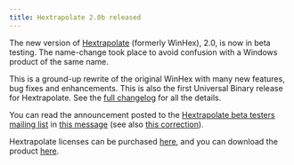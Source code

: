 ```yaml
---
title: Hextrapolate 2.0b released
---
```


The new version of [Hextrapolate](http://hextrapolate.wincent.com) (formerly WinHex), 2.0, is now in beta testing. The name-change took place to avoid confusion with a Windows product of the same name.

This is a ground-up rewrite of the original WinHex with many new features, bug fixes and enhancements. This is also the first Universal Binary release for Hextrapolate. See the [full changelog](http://www.wincent.com/a/products/hextrapolate/history/) for all the details.

You can read the announcement posted to the [Hextrapolate beta testers mailing list](http://lists.wincent.com/mailman/listinfo/hextrapolate-beta) in [this message](http://lists.wincent.com/pipermail/hextrapolate-beta/2007-April/000000.html) (see also [this correction](http://lists.wincent.com/pipermail/hextrapolate-beta/2007-April/000001.html)).

Hextrapolate licenses can be purchased [here](https://secure.wincent.com/a/products/hextrapolate/purchase/), and you can download the product [here](http://www.wincent.com/a/products/hextrapolate/download/).
